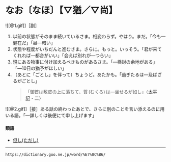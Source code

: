 # なお〔なほ〕【▽猶／▽尚】

![[@1.gif]]［副］

1. 以前の状態がそのまま続いているさま。相変わらず。やはり。まだ。「今も―健在だ」「昼―暗い」
2. 状態や程度がいちだんと進むさま。さらに。もっと。いっそう。「君が来てくれれば―都合がいい」「会えば別れが―つらい」
3. 現にある物事に付け加えるべきものがあるさま。「―検討の余地がある」「―10日の猶予がほしい」
4. （あとに「ごとし」を伴って）ちょうど。あたかも。「過ぎたるは―及ばざるがごとし」
    >「御首は敷皮の上に落ちて、質 (むくろ) は―坐せるが如し」〈[太平記](https://dictionary.goo.ne.jp/word/%E5%A4%AA%E5%B9%B3%E8%A8%98/#jn-134384)・二〉
        

![[@2.gif]]［接］ある話の終わったあとで、さらに別のことを言い添えるのに用いる語。「―詳しくは後便にて申し上げます」

#### 類語

-   [但し(ただし)](https://dictionary.goo.ne.jp/word/%E4%BD%86%E3%81%97/#jn-136763)

---
`https://dictionary.goo.ne.jp/word/%E7%8C%B6/`